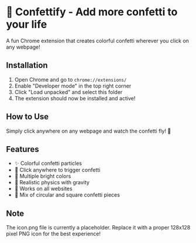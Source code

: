 # 🎉 Confettify - Add more confetti to your life

A fun Chrome extension that creates colorful confetti wherever you click on any webpage!

## Installation

1. Open Chrome and go to `chrome://extensions/`
2. Enable "Developer mode" in the top right corner
3. Click "Load unpacked" and select this folder
4. The extension should now be installed and active!

## How to Use

Simply click anywhere on any webpage and watch the confetti fly! 🎊

## Features

- ✨ Colorful confetti particles
- 🎯 Click anywhere to trigger confetti
- 🌈 Multiple bright colors
- 💫 Realistic physics with gravity
- 🚀 Works on all websites
- 🎨 Mix of circular and square confetti pieces

## Note

The icon.png file is currently a placeholder. Replace it with a proper 128x128 pixel PNG icon for the best experience! 